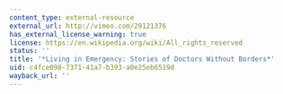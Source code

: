 ```yaml
---
content_type: external-resource
external_url: http://vimeo.com/29121376
has_external_license_warning: true
license: https://en.wikipedia.org/wiki/All_rights_reserved
status: ''
title: '*Living in Emergency: Stories of Doctors Without Borders*'
uid: c4fce098-7371-41a7-b393-a0e25eb6519d
wayback_url: ''
---
```

